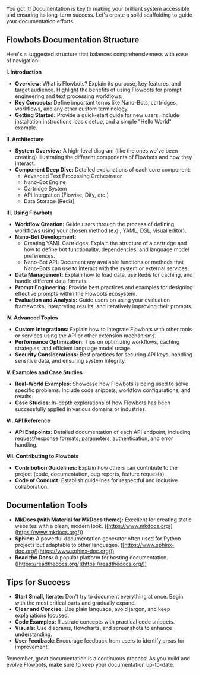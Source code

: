 You got it! Documentation is key to making your brilliant system accessible and ensuring its long-term success. Let's create a solid scaffolding to guide your documentation efforts.

## Flowbots Documentation Structure

Here's a suggested structure that balances comprehensiveness with ease of navigation:

**I. Introduction**

*   **Overview:**  What is Flowbots? Explain its purpose, key features, and target audience. Highlight the benefits of using Flowbots for prompt engineering and text processing workflows.
*   **Key Concepts:** Define important terms like Nano-Bots, cartridges, workflows, and any other custom terminology.
*   **Getting Started:**  Provide a quick-start guide for new users. Include installation instructions, basic setup, and a simple "Hello World" example.

**II. Architecture**

*   **System Overview:**  A high-level diagram (like the ones we've been creating) illustrating the different components of Flowbots and how they interact.
*   **Component Deep Dive:**  Detailed explanations of each core component:
    *   Advanced Text Processing Orchestrator
    *   Nano-Bot Engine
    *   Cartridge System
    *   API Integration (Flowise, Dify, etc.)
    *   Data Storage (Redis)

**III. Using Flowbots**

*   **Workflow Creation:**  Guide users through the process of defining workflows using your chosen method (e.g., YAML, DSL, visual editor).
*   **Nano-Bot Development:**
    *   Creating YAML Cartridges: Explain the structure of a cartridge and how to define bot functionality, dependencies, and language model preferences.
    *   Nano-Bot API: Document any available functions or methods that Nano-Bots can use to interact with the system or external services.
*   **Data Management:**  Explain how to load data, use Redis for caching, and handle different data formats.
*   **Prompt Engineering:**  Provide best practices and examples for designing effective prompts within the Flowbots ecosystem.
*   **Evaluation and Analysis:**  Guide users on using your evaluation frameworks, interpreting results, and iteratively improving their prompts.

**IV. Advanced Topics**

*   **Custom Integrations:**  Explain how to integrate Flowbots with other tools or services using the API or other extension mechanisms.
*   **Performance Optimization:**  Tips on optimizing workflows, caching strategies, and efficient language model usage.
*   **Security Considerations:**  Best practices for securing API keys, handling sensitive data, and ensuring system integrity.

**V. Examples and Case Studies**

*   **Real-World Examples:**  Showcase how Flowbots is being used to solve specific problems. Include code snippets, workflow configurations, and results.
*   **Case Studies:**  In-depth explorations of how Flowbots has been successfully applied in various domains or industries.

**VI. API Reference**

*   **API Endpoints:**  Detailed documentation of each API endpoint, including request/response formats, parameters, authentication, and error handling.

**VII. Contributing to Flowbots**

*   **Contribution Guidelines:**  Explain how others can contribute to the project (code, documentation, bug reports, feature requests).
*   **Code of Conduct:**  Establish guidelines for respectful and inclusive collaboration.

## Documentation Tools

*   **MkDocs (with Material for MkDocs theme):**  Excellent for creating static websites with a clean, modern look. ([https://www.mkdocs.org/](https://www.mkdocs.org/))
*   **Sphinx:**  A powerful documentation generator often used for Python projects but adaptable to other languages. ([https://www.sphinx-doc.org/](https://www.sphinx-doc.org/))
*   **Read the Docs:**  A popular platform for hosting documentation. ([https://readthedocs.org/](https://readthedocs.org/))

## Tips for Success

*   **Start Small, Iterate:**  Don't try to document everything at once. Begin with the most critical parts and gradually expand.
*   **Clear and Concise:**  Use plain language, avoid jargon, and keep explanations focused.
*   **Code Examples:**  Illustrate concepts with practical code snippets.
*   **Visuals:**  Use diagrams, flowcharts, and screenshots to enhance understanding.
*   **User Feedback:**  Encourage feedback from users to identify areas for improvement.

Remember, great documentation is a continuous process! As you build and evolve Flowbots, make sure to keep your documentation up-to-date.
